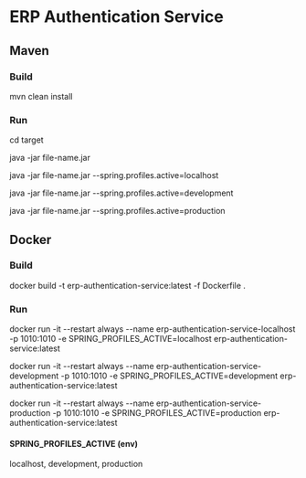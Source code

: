 # ERP Authentication Service

## Maven

### Build

mvn clean install

### Run

cd target

java -jar file-name.jar

java -jar file-name.jar --spring.profiles.active=localhost

java -jar file-name.jar --spring.profiles.active=development

java -jar file-name.jar --spring.profiles.active=production

## Docker

### Build

docker build -t erp-authentication-service:latest -f Dockerfile .

### Run

docker run -it --restart always --name erp-authentication-service-localhost -p 1010:1010 -e SPRING_PROFILES_ACTIVE=localhost erp-authentication-service:latest

docker run -it --restart always --name erp-authentication-service-development -p 1010:1010 -e SPRING_PROFILES_ACTIVE=development erp-authentication-service:latest

docker run -it --restart always --name erp-authentication-service-production -p 1010:1010 -e SPRING_PROFILES_ACTIVE=production erp-authentication-service:latest

#### SPRING_PROFILES_ACTIVE (env)

localhost, development, production
